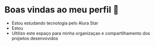 # Boas vindas ao meu perfil 🖤​
- Estou estudando tecnologia pelo Alura Star
- Estou
- Ultilizo este espaço para minha  organizaçao e compartilhamento dos projwtos desenvovidos
